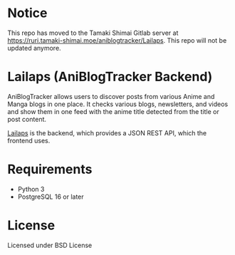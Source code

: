 # Notice
This repo has moved to the Tamaki Shimai Gitlab server at https://ruri.tamaki-shimai.moe/aniblogtracker/Lailaps. This repo will not be updated anymore. 

# Lailaps (AniBlogTracker Backend)
AniBlogTracker allows users to discover posts from various Anime and Manga blogs in one place. It checks various blogs, newsletters, and videos and show them in one feed with the anime title detected from the title or post content.

[Lailaps](https://love-live.fandom.com/wiki/Lailaps) is the backend, which provides a JSON REST API, which the frontend uses.

# Requirements
* Python 3
* PostgreSQL 16 or later

# License
Licensed under BSD License
